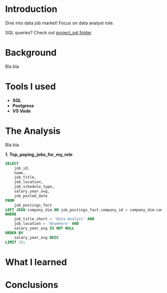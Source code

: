 # Introduction
Dive into data job market! Focus on data analyst role.

SQL queries? Check out [project_sql folder](/project_sql/)
# Background
Bla bla
# Tools I used
- **SQL**
- **Postgress**
- **VS Vode**
# The Analysis
Bla bla

**1. Top_paying_jobs_for_my_role**

```sql
SELECT
    job_id,
    name,
    job_title,
    job_location,
    job_schedule_type,
    salary_year_avg,
    job_posted_date
FROM
    job_postings_fact
LEFT JOIN company_dim ON job_postings_fact.company_id = company_dim.company_id
WHERE
    job_title_short = 'Data Analyst' AND 
    job_location = 'Anywhere' AND
    salary_year_avg IS NOT NULL
ORDER BY
    salary_year_avg DESC
LIMIT 10;
```

# What I learned

# Conclusions